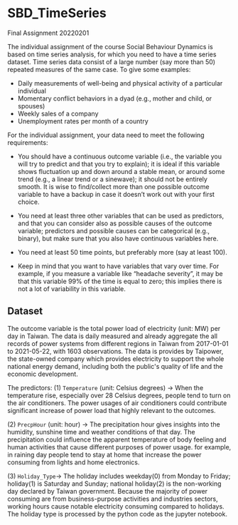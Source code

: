 # SBD_TimeSeries

Final Assignment
20220201

The individual assignment of the course Social Behaviour Dynamics is based on time series analysis, for which you need to have a time series dataset. Time series data consist of a large number (say more than 50) repeated measures of the same case. To give some examples:
-	Daily measurements of well-being and physical activity of a particular individual
-	Momentary conflict behaviors in a dyad (e.g., mother and child, or spouses)
-	Weekly sales of a company
-	Unemployment rates per month of a country


For the individual assignment, your data need to meet the following requirements:
-	You should have a continuous outcome variable (i.e., the variable you will try to predict and that you try to explain); it is ideal if this variable shows fluctuation up and down around a stable mean, or around some trend (e.g., a linear trend or a sinewave); it should not be entirely smooth. It is wise to find/collect more than one possible outcome variable to have a backup in case it doesn’t work out with your first choice.

-	You need at least three other variables that can be used as predictors, and that you can consider also as possible causes of the outcome variable; predictors and possible causes can be categorical (e.g., binary), but make sure that you also have continuous variables here.

-	You need at least 50 time points, but preferably more (say at least 100).

-	Keep in mind that you want to have variables that vary over time. For example, if you measure a variable like “headache severity”, it may be that this variable 99% of the time is equal to zero; this implies there is not a lot of variability in this variable.

## Dataset
The outcome variable is the total power load of electricity (unit: MW) per day in Taiwan. The data is daily measured and already aggregate the all records of power systems from different regions in Taiwan from 2017-01-01 to 2021-05-22, with 1603 observations. The data is provides by Taipower, the state-owned company which provides electricity to support the whole national energy demand, including both the public's quality of life and the economic development. 

The predictors: 
(1) `Temperature` (unit: Celsius degrees) -> When the temperature rise, especially over 28 Celsius degrees, people tend to turn on the air conditioners. The power usages of air conditioners could contribute significant increase of power load that highly relevant to the outcomes.

(2) `PrecpHour` (unit: hour) -> The precipitation hour gives insights into the humidity, sunshine time and weather conditions of that day. The precipitation could influence the apparent temperature of body feeling and human activities that cause different purposes of power usage. for example, in raining day people tend to stay at home that increase the power consuming from lights and home electronics.

(3) `Holiday_Type`-> The holiday includes weekday(0) from Monday to Friday; holiday(1) is Saturday and Sunday; national holiday(2) is the non-working day declared by Taiwan government. Because the majority of power consuming are from business-purpose activities and industries sectors, working hours cause notable electricity consuming compared to holidays. The holiday type is processed by the python code as the jupyter notebook.


